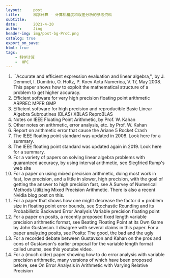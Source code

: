 ```yaml
---
layout:     post
title:      科学计算 - 计算机精度和误差分析的参考资料
subtitle:   
date:       2021-4-20
author:     Jing
header-img: img/post-bg-ProC.png
catalog: true
export_on_save:
html: true
tags:
	- 科学计算
	-  HPC
---
```

1. ``Accurate and efficient expression evaluation and linear algebra,'', by J. Demmel, I. Dumitriu, O. Holtz, P. Koev Acta Numerica, V. 17, May 2008. This paper shows how to exploit the mathematical structure of a problem to get higher accuracy.
2. Efficient software for very high precision floating point arithmetic
ARPREC
MPFR
GMP
3. Efficient software for high precision and reproducible Basic Linear Algebra Subroutines (BLAS)
XBLAS
ReproBLAS
4. Notes on IEEE Floating Point Arithmetic, by Prof. W. Kahan
5. Other notes on arithmetic, error analysis, etc. by Prof. W. Kahan
6. Report on arithmetic error that cause the Ariane 5 Rocket Crash
7. The IEEE floating point standard was updated in 2008. Look here for a summary.
8. The IEEE floating point standard was updated again in 2019. Look here for a summary.
9. For a variety of papers on solving linear algebra problems with guaranteed accuracy, by using interval arithmetic, see Siegfried Rump's web site
10. For a paper on using mixed precision arithmetic, doing most work in fast, low precision, and a little in slower, high precision, with the goal of getting the answer to high precision fast, see A Survey of Numerical Methods Utilizing Mixed Precision Arithmetic. There is also a recent Nvidia blog post on this.
11. For a paper that shows how one might decrease the factor d = problem size in floating point error bounds, see Stochastic Rounding and its Probabilistic Backward Error Analysis
Variable precision floating point
12. For a paper on posits, a recently proposed fixed length variable precision arithmetic format, see Beating Floating Point at its Own Game by John Gustavson.
I disagree with several claims in this paper. For a paper analyzing posits, see Posits: The good, the bad and the ugly
13. For a recorded debate between Gustavson and Kahan on the pros and cons of Gustavson's earlier proposal for the variable length format called unums, see this youtube video.
14. For a (much older) paper showing how to do error analysis with variable precision arithmetic, many versions of which have been proposed before, see On Error Analysis in Arithmetic with Varying Relative Precision




